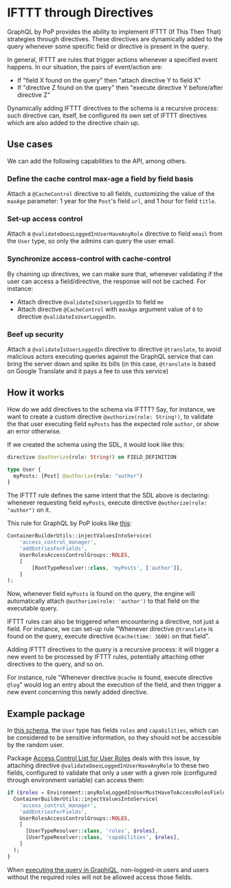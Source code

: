# IFTTT through Directives

GraphQL by PoP provides the ability to implement IFTTT (If This Then That) strategies through directives. These directives are dynamically added to the query whenever some specific field or directive is present in the query.

In general, IFTTT are rules that trigger actions whenever a specified event happens. In our situation, the pairs of event/action are:

- If "field X found on the query" then "attach directive Y to field X"
- If "directive Z found on the query" then "execute directive Y before/after directive Z"

Dynamically adding IFTTT directives to the schema is a recursive process: such directive can, itself, be configured its own set of IFTTT directives which are also added to the directive chain up.

## Use cases

We can add the following capabilities to the API, among others.

### Define the cache control max-age a field by field basis

Attach a `@CacheControl` directive to all fields, customizing the value of the `maxAge` parameter: 1 year for the `Post`'s field `url`, and 1 hour for field `title`.

### Set-up access control

Attach a `@validateDoesLoggedInUserHaveAnyRole` directive to field `email` from the `User` type, so only the admins can query the user email.

### Synchronize access-control with cache-control

By chaining up directives, we can make sure that, whenever validating if the user can access a field/directive, the response will not be cached. For instance:

- Attach directive `@validateIsUserLoggedIn` to field `me`
- Attach directive `@CacheControl` with `maxAge` argument value of `0` to directive `@validateIsUserLoggedIn`.

### Beef up security

Attach a `@validateIsUserLoggedIn` directive to directive `@translate`, to avoid malicious actors executing queries against the GraphQL service that can bring the server down and spike its bills (in this case, `@translate` is based on Google Translate and it pays a fee to use this service)

## How it works



How do we add directives to the schema via IFTTT? Say, for instance, we want to create a custom directive `@authorize(role: String!)`, to validate the that user executing field `myPosts` has the expected role `author`, or show an error otherwise.

If we created the schema using the SDL, it would look like this:

```graphql
directive @authorize(role: String!) on FIELD_DEFINITION

type User {
  myPosts: [Post] @authorize(role: "author")
}
```

The IFTTT rule defines the same intent that the SDL above is declaring: whenever requesting field `myPosts`, execute directive `@authorize(role: "author")` on it.

This rule for GraphQL by PoP looks like [this](https://github.com/PoPSchema/user-roles-acl/blob/2c179ff6d7c88be2e63542fbad619963755fc566/src/Config/ServiceConfiguration.php#L51):

```php
ContainerBuilderUtils::injectValuesIntoService(
    'access_control_manager',
    'addEntriesForFields',
    UserRolesAccessControlGroups::ROLES,
    [
        [RootTypeResolver::class, 'myPosts', ['author']],
    ]
);
```

Now, whenever field `myPosts` is found on the query, the engine will automatically attach `@authorize(role: 'author')` to that field on the executable query.

IFTTT rules can also be triggered when encountering a directive, not just a field. For instance, we can set-up rule "Whenever directive `@translate` is found on the query, execute directive `@cache(time: 3600)` on that field".

Adding IFTTT directives to the query is a recursive process: it will trigger a new event to be processed by IFTTT rules, potentially attaching other directives to the query, and so on.

For instance, rule "Whenever directive `@cache` is found, execute directive `@log`" would log an entry about the execution of the field, and then trigger a new event concerning this newly added directive.

## Example package

In [this schema](https://newapi.getpop.org/graphql-interactive/), the `User` type has fields `roles` and `capabilities`, which can be considered to be sensitive information, so they should not be accessible by the random user.

Package [Access Control List for User Roles](https://github.com/getpop/user-roles-acl) deals with this issue, by attaching directive `@validateDoesLoggedInUserHaveAnyRole` to these two fields, configured to validate that only a user with a given role (configured through environment variable) can access them:

```php
if ($roles = Environment::anyRoleLoggedInUserMustHaveToAccessRolesFields()) {
  ContainerBuilderUtils::injectValuesIntoService(
    'access_control_manager',
    'addEntriesForFields',
    UserRolesAccessControlGroups::ROLES,
    [
      [UserTypeResolver::class, 'roles', $roles],
      [UserTypeResolver::class, 'capabilities', $roles],
    ]
  );
}
```

When [executing the query in GraphiQL](https://newapi.getpop.org/graphiql/?query=query%20%7B%0A%20%20user(id%3A1)%20%7B%0A%20%20%20%20name%0A%20%20%20%20capabilities%0A%20%20%20%20roles%20%7B%0A%20%20%20%20%20%20name%0A%20%20%20%20%7D%0A%20%20%7D%0A%7D), non-logged-in users and users without the required roles will not be allowed access those fields.
